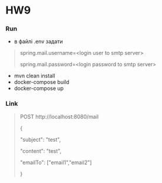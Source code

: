 # HW9
### Run
* в файлі .env задати 
>spring.mail.username=\<login user to smtp server\>
>
>spring.mail.password=\<login password to smtp server\>
* mvn clean install
* docker-compose build
* docker-compose up

### Link
>POST http://localhost:8080/mail 
>
>{
>
>   "subject": "test",
>
>    "content": "test",
>
>    "emailTo": ["email1","email2"]
>
>}
